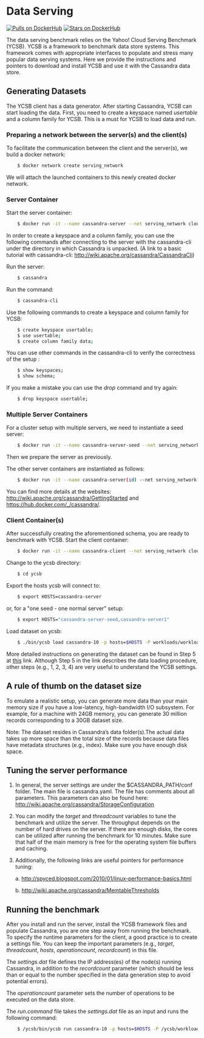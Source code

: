 # Data Serving

[![Pulls on DockerHub][dhpulls]][dhrepo]
[![Stars on DockerHub][dhstars]][dhrepo]

The data serving benchmark relies on the Yahoo! Cloud Serving Benchmark (YCSB). YCSB is a framework to benchmark data store systems. This framework comes with appropriate interfaces to populate and stress many popular data serving systems. Here we provide the instructions and pointers to download and install YCSB and use it with the Cassandra data store.

## Generating Datasets

The YCSB client has a data generator. After starting Cassandra, YCSB can start loading the data. First, you need to create a keyspace named *usertable* and a column family for YCSB. This is a must for YCSB to load data and run.

### Preparing a network between the server(s) and the client(s)

To facilitate the communication between the client and the server(s), we build a docker network:
```bash
    $ docker network create serving_network
```
We will attach the launched containers to this newly created docker network.

### Server Container
Start the server container:
```bash
    $ docker run -it --name cassandra-server --net serving_network cloudsuite/data-serving:server bash
```
In order to create a keyspace and a column family, you can use the following commands after connecting to the server with the cassandra-cli under the directory in which Cassandra is unpacked. (A link to a basic tutorial with cassandra-cli: http://wiki.apache.org/cassandra/CassandraCli)

Run the server:     
```bash
    $ cassandra
```

Run the command:
```bash
    $ cassandra-cli
```

Use the following commands to create a keyspace and column family for YCSB:
```bash
    $ create keyspace usertable;
    $ use usertable;
    $ create column family data;
```

You can use other commands in the cassandra-cli to verify the correctness of the setup :
```bash
    $ show keyspaces;
    $ show schema;
```
If you make a mistake you can use the *drop* command and try again:
```bash
    $ drop keyspace usertable;
```
### Multiple Server Containers

For a cluster setup with multiple servers, we need to instantiate a seed server:

```bash
    $ docker run -it --name cassandra-server-seed --net serving_network cloudsuite/data-serving:server bash
```

Then we prepare the server as previously.

The other server containers are instantiated as follows:

```bash
    $ docker run -it --name cassandra-server(id) --net serving_network -e CASSANDRA_SEEDS=cassandra-server-seed cloudsuite/data-serving:server bash
```

You can find more details at the websites: http://wiki.apache.org/cassandra/GettingStarted and https://hub.docker.com/_/cassandra/.

### Client Container(s)
After successfully creating the aforementioned schema, you are ready to benchmark with YCSB.
Start the client container:
```bash
    $ docker run -it --name cassandra-client --net serving_network cloudsuite/data-serving:client bash
```

Change to the ycsb directory:
```bash
    $ cd ycsb
```
Export the hosts ycsb will connect to:
```bash
    $ export HOSTS=cassandra-server
```
or, for a "one seed - one normal server" setup:
```bash
    $ export HOSTS="cassandra-server-seed,cassandra-server1"
```
Load dataset on ycsb:
```bash
    $ ./bin/ycsb load cassandra-10 -p hosts=$HOSTS -P workloads/workloada
```

More detailed instructions on generating the dataset can be found in Step 5 at [this](http://github.com/brianfrankcooper/YCSB/wiki/Running-a-Workload) link. Although Step 5 in the link describes the data loading procedure, other steps (e.g., 1, 2, 3, 4) are very useful to understand the YCSB settings.

A rule of thumb on the dataset size
-----------------------------------
To emulate a realistic setup, you can generate more data than your main memory size if you have a low-latency, high-bandwidth I/O subsystem. For example, for a machine with 24GB memory, you can generate 30 million records corresponding to a 30GB dataset size.

Note: The dataset resides in Cassandra’s data folder(s).The actual data takes up more space than the total size of the records because data files have metadata structures (e.g., index). Make sure you have enough disk space.

Tuning the server performance
-----------------------------
1. In general, the server settings are under the $CASSANDRA_PATH/conf folder. The main file is cassandra.yaml. The file has comments about all parameters. This parameters can also be found here: http://wiki.apache.org/cassandra/StorageConfiguration
2. You can modify the *target* and *threadcount* variables to tune the benchmark and utilize the server. The throughput depends on the number of hard drives on the server. If there are enough disks, the cores can be utilized after running the benchmark for 10 minutes. Make sure that half of the main memory is free for the operating system file buffers and caching.
3. Additionally, the following links are useful pointers for performance tuning:

	a. http://spyced.blogspot.com/2010/01/linux-performance-basics.html

	b. http://wiki.apache.org/cassandra/MemtableThresholds

Running the benchmark
---------------------
After you install and run the server, install the YCSB framework files and populate Cassandra, you are one step away from running the benchmark. To specify the runtime parameters for the client, a good practice is to create a settings file. You can keep the important parameters (e.g., *target*, *threadcount*, *hosts*, *operationcount*, *recordcount*) in this file.

The *settings.dat* file defines the IP address(es) of the node(s) running Cassandra, in addition to the *recordcount* parameter (which should be less than or equal to the number specified in the data generation step to avoid potential errors).

The *operationcount* parameter sets the number of operations to be executed on the data store.

The *run.command* file takes the *settings.dat* file as an input and runs the following command:
```bash
    $ /ycsb/bin/ycsb run cassandra-10 -p hosts=$HOSTS -P /ycsb/workloads/workloada
```
[dhrepo]: https://hub.docker.com/r/cloudsuite/data-serving/ "DockerHub Page"
[dhpulls]: https://img.shields.io/docker/pulls/cloudsuite/data-serving.svg "Go to DockerHub Page"
[dhstars]: https://img.shields.io/docker/stars/cloudsuite/data-serving.svg "Go to DockerHub Page"
